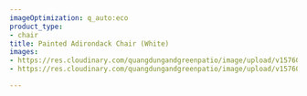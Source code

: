 ```yaml
---
imageOptimization: q_auto:eco
product_type:
- chair
title: Painted Adirondack Chair (White)
images:
- https://res.cloudinary.com/quangdungandgreenpatio/image/upload/v1576073132/posts/DSC07599_1_w8tcvd.png
- https://res.cloudinary.com/quangdungandgreenpatio/image/upload/v1576073107/posts/DSC07597_2_ugf2pr.png

---
```

